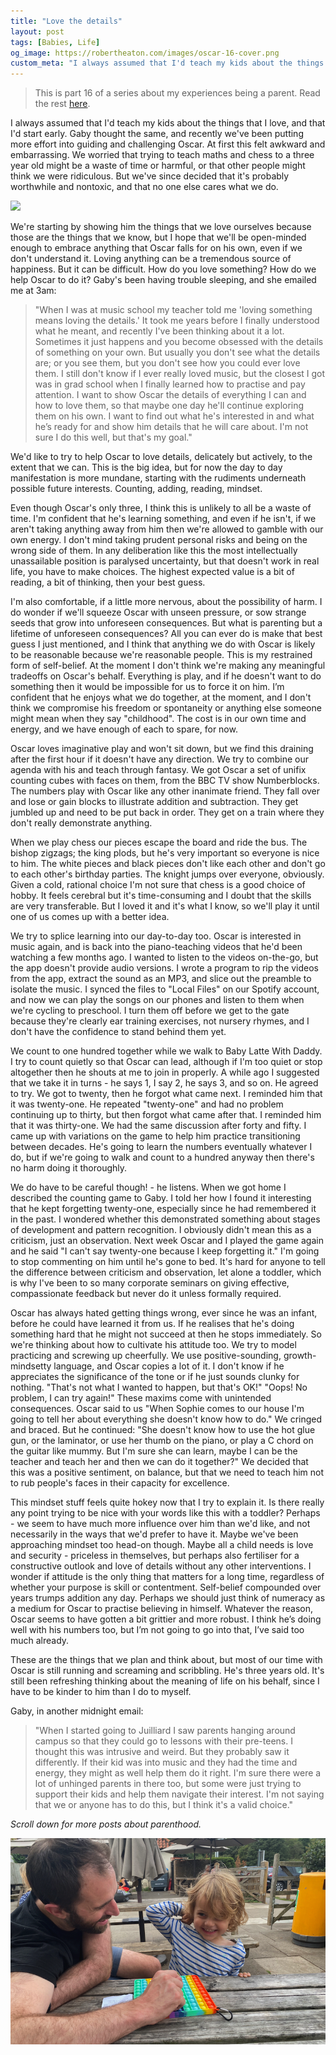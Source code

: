 ```yaml
---
title: "Love the details"
layout: post
tags: [Babies, Life]
og_image: https://robertheaton.com/images/oscar-16-cover.png
custom_meta: "I always assumed that I'd teach my kids about the things that I love, and that I'd start at a young age. Gaby thought the same, and recently we've been putting more effort into guiding and challenging Oscar. At first this felt awkward and embarrassing. We worried that trying to teach maths and chess to a three year old might be a waste of time or harmful, or that other people might think we were ridiculous."
---
```

> This is part 16 of a series about my experiences being a parent. Read the rest [here](https://robertheaton.com#parenthood).

I always assumed that I'd teach my kids about the things that I love, and that I'd start early. Gaby thought the same, and recently we've been putting more effort into guiding and challenging Oscar. At first this felt awkward and embarrassing. We worried that trying to teach maths and chess to a three year old might be a waste of time or harmful, or that other people might think we were ridiculous. But we've since decided that it's probably worthwhile and nontoxic, and that no one else cares what we do.

<img src="/images/oscar-16-cover.png" />

We're starting by showing him the things that we love ourselves because those are the things that we know, but I hope that we'll be open-minded enough to embrace anything that Oscar falls for on his own, even if we don't understand it. Loving anything can be a tremendous source of happiness. But it can be difficult. How do you love something? How do we help Oscar to do it? Gaby's been having trouble sleeping, and she emailed me at 3am:

> "When I was at music school my teacher told me 'loving something means loving the details.' It took me years before I finally understood what he meant, and recently I've been thinking about it a lot. Sometimes it just happens and you become obsessed with the details of something on your own. But usually you don't see what the details are; or you see them, but you don't see how you could ever love them. I still don't know if I ever really loved music, but the closest I got was in grad school when I finally learned how to practise and pay attention. I want to show Oscar the details of everything I can and how to love them, so that maybe one day he'll continue exploring them on his own. I want to find out what he's interested in and what he’s ready for and show him details that he will care about. I'm not sure I do this well, but that's my goal."

We'd like to try to help Oscar to love details, delicately but actively, to the extent that we can. This is the big idea, but for now the day to day manifestation is more mundane, starting with the rudiments underneath possible future interests. Counting, adding, reading, mindset.

Even though Oscar's only three, I think this is unlikely to all be a waste of time. I'm confident that he's learning something, and even if he isn't, if we aren't taking anything away from him then we're allowed to gamble with our own energy. I don't mind taking prudent personal risks and being on the wrong side of them. In any deliberation like this the most intellectually unassailable position is paralysed uncertainty, but that doesn't work in real life, you have to make choices. The highest expected value is a bit of reading, a bit of thinking, then your best guess.

I'm also comfortable, if a little more nervous, about the possibility of harm. I do wonder if we'll squeeze Oscar with unseen pressure, or sow strange seeds that grow into unforeseen consequences. But what is parenting but a lifetime of unforeseen consequences? All you can ever do is make that best guess I just mentioned, and I think that anything we do with Oscar is likely to be reasonable because we're reasonable people. This is my restrained form of self-belief. At the moment I don't think we're making any meaningful tradeoffs on Oscar's behalf. Everything is play, and if he doesn't want to do something then it would be impossible for us to force it on him. I’m confident that he enjoys what we do together, at the moment, and I don't think we compromise his freedom or spontaneity or anything else someone might mean when they say "childhood". The cost is in our own time and energy, and we have enough of each to spare, for now.

Oscar loves imaginative play and won't sit down, but we find this draining after the first hour if it doesn't have any direction. We try to combine our agenda with his and teach through fantasy. We got Oscar a set of unifix counting cubes with faces on them, from the BBC TV show Numberblocks. The numbers play with Oscar like any other inanimate friend. They fall over and lose or gain blocks to illustrate addition and subtraction. They get jumbled up and need to be put back in order. They get on a train where they don't really demonstrate anything.

When we play chess our pieces escape the board and ride the bus. The bishop zigzags; the king plods, but he's very important so everyone is nice to him. The white pieces and black pieces don't like each other and don't go to each other's birthday parties. The knight jumps over everyone, obviously. Given a cold, rational choice I'm not sure that chess is a good choice of hobby. It feels cerebral but it's time-consuming and I doubt that the skills are very transferable. But I loved it and it's what I know, so we'll play it until one of us comes up with a better idea.

We try to splice learning into our day-to-day too. Oscar is interested in music again, and is back into the piano-teaching videos that he'd been watching a few months ago. I wanted to listen to the videos on-the-go, but the app doesn't provide audio versions. I wrote a program to rip the videos from the app, extract the sound as an MP3, and slice out the preamble to isolate the music. I synced the files to "Local Files" on our Spotify account, and now we can play the songs on our phones and listen to them when we're cycling to preschool. I turn them off before we get to the gate because they're clearly ear training exercises, not nursery rhymes, and I don't have the confidence to stand behind them yet.

We count to one hundred together while we walk to Baby Latte With Daddy. I try to count quietly so that Oscar can lead, although if I'm too quiet or stop altogether then he shouts at me to join in properly. A while ago I suggested that we take it in turns - he says 1, I say 2, he says 3, and so on. He agreed to try. We got to twenty, then he forgot what came next. I reminded him that it was twenty-one. He repeated "twenty-one" and had no problem continuing up to thirty, but then forgot what came after that. I reminded him that it was thirty-one. We had the same discussion after forty and fifty. I came up with variations on the game to help him practice transitioning between decades. He's going to learn the numbers eventually whatever I do, but if we're going to walk and count to a hundred anyway then there's no harm doing it thoroughly.

We do have to be careful though! - he listens. When we got home I described the counting game to Gaby. I told her how I found it interesting that he kept forgetting twenty-one, especially since he had remembered it in the past. I wondered whether this demonstrated something about stages of development and pattern recognition. I obviously didn't mean this as a criticism, just an observation. Next week Oscar and I played the game again and he said "I can't say twenty-one because I keep forgetting it." I'm going to stop commenting on him until he's gone to bed. It's hard for anyone to tell the difference between criticism and observation, let alone a toddler, which is why I've been to so many corporate seminars on giving effective, compassionate feedback but never do it unless formally required.

Oscar has always hated getting things wrong, ever since he was an infant, before he could have learned it from us. If he realises that he's doing something hard that he might not succeed at then he stops immediately. So we're thinking about how to cultivate his attitude too. We try to model practicing and screwing up cheerfully. We use positive-sounding, growth-mindsetty language, and Oscar copies a lot of it. I don't know if he appreciates the significance of the tone or if he just sounds clunky for nothing. "That's not what I wanted to happen, but that's OK!" "Oops! No problem, I can try again!" These maxims come with unintended consequences. Oscar said to us "When Sophie comes to our house I'm going to tell her about everything she doesn't know how to do." We cringed and braced. But he continued: "She doesn't know how to use the hot glue gun, or the laminator, or use her thumb on the piano, or play a C chord on the guitar like mummy. But I'm sure she can learn, maybe I can be the teacher and teach her and then we can do it together?" We decided that this was a positive sentiment, on balance, but that we need to teach him not to rub people's faces in their capacity for excellence.

This mindset stuff feels quite hokey now that I try to explain it. Is there really any point trying to be nice with your words like this with a toddler? Perhaps - we seem to have much more influence over him than we'd like, and not necessarily in the ways that we'd prefer to have it. Maybe we've been approaching mindset too head-on though. Maybe all a child needs is love and security - priceless in themselves, but perhaps also fertiliser for a constructive outlook and love of details without any other interventions. I wonder if attitude is the only thing that matters for a long time, regardless of whether your purpose is skill or contentment. Self-belief compounded over years trumps addition any day. Perhaps we should just think of numeracy as a medium for Oscar to practise believing in himself. Whatever the reason, Oscar seems to have gotten a bit grittier and more robust. I think he’s doing well with his numbers too, but I’m not going to go into that, I’ve said too much already. 

These are the things that we plan and think about, but most of our time with Oscar is still running and screaming and scribbling. He's three years old. It's still been refreshing thinking about the meaning of life on his behalf, since I have to be kinder to him than I do to myself.

Gaby, in another midnight email:

> "When I started going to Juilliard I saw parents hanging around campus so that they could go to lessons with their pre-teens. I thought this was intrusive and weird. But they probably saw it differently. If their kid was into music and they had the time and energy, they might as well help them do it right. I'm sure there were a lot of unhinged parents in there too, but some were just trying to support their kids and help them navigate their interest. I'm not saying that we or anyone has to do this, but I think it's a valid choice."

*Scroll down for more posts about parenthood.*

<img src="/images/oscar-16-end.png" />